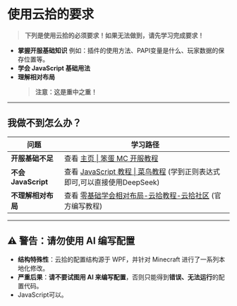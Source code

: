 # 使用云拾的要求

> **下列是使用云拾的必须要求！如果无法做到，请先学习完成要求！**

- **掌握开服基础知识**
  例如：插件的使用方法、PAPI变量是什么、玩家数据的保存位置等。
- **学会 JavaScript 基础用法**
- **理解相对布局**
  > **注意：这是重中之重！**

---

## 我做不到怎么办？

| 问题 | 学习路径 |
|------|----------|
| **开服基础不足** | 查看 [主页 \| 笨蛋 MC 开服教程](https://nitwikit.8aka.cn/) |
| **不会 JavaScript** | 查看 [JavaScript 教程 \| 菜鸟教程](https://www.runoob.com/js/js-tutorial.html) (学到正则表达式即可,可以直接使用DeepSeek) |
| **不理解相对布局** | 查看 [零基础学会相对布局-云拾教程-云拾社区](https://www.yunshimc.com/thread-128.htm) (官方编写教程) |

---

## ⚠️ 警告：请勿使用 AI 编写配置

- **结构特殊性**：云拾的配置结构源于 WPF，并针对 Minecraft 进行了一系列本地化修改。
- **严重后果**：**请不要试图用 AI 来编写配置**，否则只能得到**错误、无法运行**的配置代码。
- JavaScript可以。